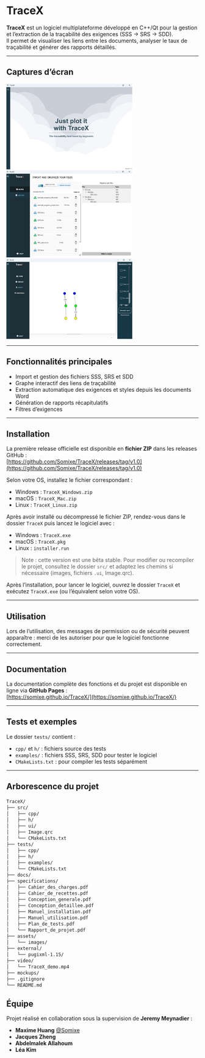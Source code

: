 # TraceX

**TraceX** est un logiciel multiplateforme développé en C++/Qt pour la gestion et l’extraction de la traçabilité des exigences (SSS → SRS → SDD).  
Il permet de visualiser les liens entre les documents, analyser le taux de traçabilité et générer des rapports détaillés.

---

## Captures d’écran

<div style="display: flex-wrap: wrap-row;">
  <img src="assets/images/screenshot_home.png" width="330" />
  <img src="assets/images/screenshot_main.png" width="330" />
  <img src="assets/images/screenshot_graph.png" width="330" />
</div>

---

## Fonctionnalités principales

- Import et gestion des fichiers SSS, SRS et SDD  
- Graphe interactif des liens de traçabilité  
- Extraction automatique des exigences et styles depuis les documents Word  
- Génération de rapports récapitulatifs  
- Filtres d’exigences  

---

## Installation

La première release officielle est disponible en **fichier ZIP** dans les releases GitHub :  
[https://github.com/Somixe/TraceX/releases/tag/v1.0](https://github.com/Somixe/TraceX/releases/tag/v1.0)

Selon votre OS, installez le fichier correspondant :  

- Windows : `TraceX_Windows.zip`  
- macOS   : `TraceX_Mac.zip`  
- Linux   : `TraceX_Linux.zip`

Après avoir installé ou décompressé le fichier ZIP, rendez-vous dans le dossier `TraceX` puis lancez le logiciel avec :  
- Windows : `TraceX.exe`  
- macOS   : `TraceX.pkg`
- Linux   : `installer.run`

> Note : cette version est une bêta stable. Pour modifier ou recompiler le projet, consultez le dossier `src/` et adaptez les chemins si nécessaire (images, fichiers `.ui`, Image.qrc).

Après l’installation, pour lancer le logiciel, ouvrez le dossier `TraceX` et exécutez `TraceX.exe` (ou l’équivalent selon votre OS).

---

## Utilisation

Lors de l’utilisation, des messages de permission ou de sécurité peuvent apparaître : merci de les autoriser pour que le logiciel fonctionne correctement.

---

## Documentation

La documentation complète des fonctions et du projet est disponible en ligne via **GitHub Pages** :  
[https://somixe.github.io/TraceX/](https://somixe.github.io/TraceX/)  

---

## Tests et exemples

Le dossier `tests/` contient :  
- `cpp/` et `h/` : fichiers source des tests  
- `examples/` : fichiers SSS, SRS, SDD pour tester le logiciel  
- `CMakeLists.txt` : pour compiler les tests séparément

---

## Arborescence du projet 

```
TraceX/
├── src/
│   ├── cpp/
│   ├── h/
│   ├── ui/
│   ├── Image.qrc
│   └── CMakeLists.txt
├── tests/
│   ├── cpp/
│   ├── h/
│   ├── examples/
│   └── CMakeLists.txt
├── docs/
├── specifications/
│   ├── Cahier_des_charges.pdf
│   ├── Cahier_de_recettes.pdf
│   ├── Conception_generale.pdf
│   ├── Conception_detaillee.pdf
│   ├── Manuel_installation.pdf
│   ├── Manuel_utilisation.pdf
│   ├── Plan_de_tests.pdf
│   └── Rapport_de_projet.pdf
├── assets/
│   └── images/
├── external/
│   └── pugixml-1.15/
├── video/
│   └── TraceX_demo.mp4
├── mockups/
├── .gitignore
└── README.md
```

## Équipe

Projet réalisé en collaboration sous la supervision de **Jeremy Meynadier** :  

- **Maxime Huang** [@Somixe](https://github.com/Somixe)  
- **Jacques Zheng**  
- **Abdelmalek Allahoum**  
- **Léa Kim**  
